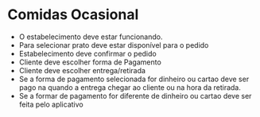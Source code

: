 # Comidas Ocasional

* O estabelecimento deve estar funcionando.
* Para selecionar prato deve estar disponível para o pedido
* Estabelecimento deve confirmar o pedido
* Cliente deve escolher forma de Pagamento
* Cliente deve escolher entrega/retirada
* Se a forma de pagamento selecionada for dinheiro ou cartao deve ser pago na quando a entrega chegar ao cliente ou na hora da retirada.
* Se a formar de pagamento for diferente de dinheiro ou cartao deve ser feita pelo aplicativo

